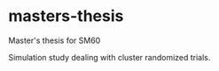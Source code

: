 # masters-thesis
Master's thesis for SM60

Simulation study dealing with cluster randomized trials.
